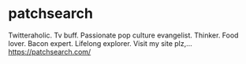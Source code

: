 # patchsearch
Twitteraholic. Tv buff. Passionate pop culture evangelist. Thinker. Food lover. Bacon expert. Lifelong explorer.  Visit my site plz,...       https://patchsearch.com/
